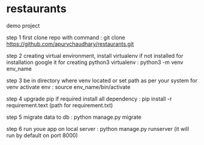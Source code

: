 # restaurants
demo project

step 1
first clone repo with command : git clone https://github.com/apurvchaudhary/restaurants.git

step 2
creating virtual environment, install virtualenv if not installed for installation google it
for creating python3 virtualenv : python3 -m venv env_name

step 3
be in directory where venv located or set path as per your system for venv
activate env : source env_name/bin/activate

step 4
upgrade pip if required
install all dependency : pip install -r requirement.text (path for requirement.txt)

step 5
migrate data to db : python manage.py migrate

step 6
run youe app on local server : python manage.py runserver (it will run by default on port 8000)